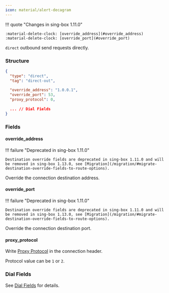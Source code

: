 ```yaml
---
icon: material/alert-decagram
---
```


!!! quote "Changes in sing-box 1.11.0"

    :material-delete-clock: [override_address](#override_address)  
    :material-delete-clock: [override_port](#override_port)

`direct` outbound send requests directly.

### Structure

```json
{
  "type": "direct",
  "tag": "direct-out",
  
  "override_address": "1.0.0.1",
  "override_port": 53,
  "proxy_protocol": 0,
  
  ... // Dial Fields
}
```

### Fields

#### override_address

!!! failure "Deprecated in sing-box 1.11.0"

    Destination override fields are deprecated in sing-box 1.11.0 and will be removed in sing-box 1.13.0, see [Migration](/migration/#migrate-destination-override-fields-to-route-options).

Override the connection destination address.

#### override_port

!!! failure "Deprecated in sing-box 1.11.0"

    Destination override fields are deprecated in sing-box 1.11.0 and will be removed in sing-box 1.13.0, see [Migration](/migration/#migrate-destination-override-fields-to-route-options).

Override the connection destination port.

#### proxy_protocol

Write [Proxy Protocol](https://www.haproxy.org/download/1.8/doc/proxy-protocol.txt) in the connection header.

Protocol value can be `1` or `2`.

### Dial Fields

See [Dial Fields](/configuration/shared/dial/) for details.
